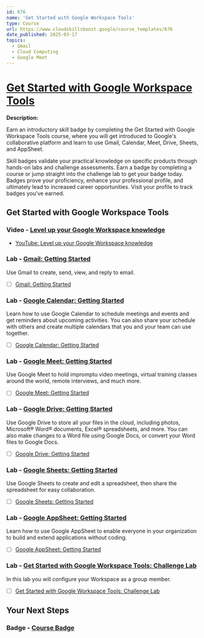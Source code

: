 ```yaml
---
id: 676
name: 'Get Started with Google Workspace Tools'
type: Course
url: https://www.cloudskillsboost.google/course_templates/676
date_published: 2025-03-17
topics:
  - Gmail
  - Cloud Computing
  - Google Meet
---
```


# [Get Started with Google Workspace Tools](https://www.cloudskillsboost.google/course_templates/676)

**Description:**

Earn an introductory skill badge by completing the Get Started with Google Workspace Tools course, where you will get introduced to Google's collaborative platform and learn to use Gmail, Calendar, Meet, Drive, Sheets, and AppSheet.

Skill badges validate your practical knowledge on specific products through hands-on labs and challenge assessments. Earn a badge by completing a course or jump straight into the challenge lab to get your badge today. Badges prove your proficiency, enhance your professional profile, and ultimately lead to increased career opportunities. Visit your profile to track badges you've earned.

## Get Started with Google Workspace Tools

### Video - [Level up your Google Workspace knowledge](https://www.cloudskillsboost.google/course_templates/676/video/526817)

* [YouTube: Level up your Google Workspace knowledge](https://www.youtube.com/watch?v=_WNIvJozdMY)



### Lab - [Gmail: Getting Started](https://www.cloudskillsboost.google/course_templates/676/labs/526818)

Use Gmail to create, send, view, and reply to email.

* [ ] [Gmail: Getting Started](../labs/Gmail-Getting-Started.md)

### Lab - [Google Calendar: Getting Started](https://www.cloudskillsboost.google/course_templates/676/labs/526819)

Learn how to use Google Calendar to schedule meetings and events and get reminders about upcoming activities. You can also share your schedule with others and create multiple calendars that you and your team can use together.

* [ ] [Google Calendar: Getting Started](../labs/Google-Calendar-Getting-Started.md)

### Lab - [Google Meet: Getting Started](https://www.cloudskillsboost.google/course_templates/676/labs/526820)

Use Google Meet to hold impromptu video meetings, virtual training classes around the world, remote interviews, and much more.

* [ ] [Google Meet: Getting Started](../labs/Google-Meet-Getting-Started.md)

### Lab - [Google Drive: Getting Started](https://www.cloudskillsboost.google/course_templates/676/labs/526821)

Use Google Drive to store all your files in the cloud, including photos, Microsoft® Word® documents, Excel® spreadsheets, and more. You can also make changes to a Word file using Google Docs, or convert your Word files to Google Docs.

* [ ] [Google Drive: Getting Started](../labs/Google-Drive-Getting-Started.md)

### Lab - [Google Sheets: Getting Started](https://www.cloudskillsboost.google/course_templates/676/labs/526822)

Use Google Sheets to create and edit a spreadsheet, then share the spreadsheet for easy collaboration. 

* [ ] [Google Sheets: Getting Started](../labs/Google-Sheets-Getting-Started.md)

### Lab - [Google AppSheet: Getting Started](https://www.cloudskillsboost.google/course_templates/676/labs/526823)

Learn how to use Google AppSheet to enable everyone in your organization to build and extend applications without coding.

* [ ] [Google AppSheet: Getting Started](../labs/Google-AppSheet-Getting-Started.md)

### Lab - [Get Started with Google Workspace Tools: Challenge Lab](https://www.cloudskillsboost.google/course_templates/676/labs/526824)

In this lab you will configure your Workspace as a group member.

* [ ] [Get Started with Google Workspace Tools: Challenge Lab](../labs/Get-Started-with-Google-Workspace-Tools-Challenge-Lab.md)

## Your Next Steps

### Badge - [Course Badge](https://www.cloudskillsboost.google)
